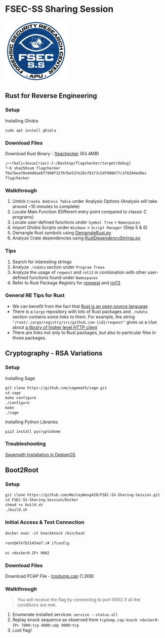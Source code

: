 # FSEC-SS Sharing Session
![](./img/logo.png)

## Rust for Reverse Engineering
### Setup
Installing Ghidra
```
sudo apt install ghidra
```
### Download Files
Download Rust Binary - [flagchecker](https://cloudmails-my.sharepoint.com/:u:/g/personal/tp059618_mail_apu_edu_my/EWqiSpmUthFBmtikj21JL6gBPBhOW2VIMDmpGv8f0HH-sw?e=7MRhgY) (63.4MB)
```
┌──(kali💀JesusCries)-[~/Desktop/flagchecker/target/debug]
└─$ sha256sum flagchecker 
f6a7bea70e44d0ae8f7990f327b7be537e28cf81f3c5df400677c3f8294ed9ec  flagchecker
```

### Walkthrough
1. Untick `Create Address Table` under Analysis Options (Analysis will take around ~10 minutes to complete)
2. Locate Main Function (Different entry point compared to classic C programs)
3. Locate user-defined functions under `Symbol Tree` > `Namespaces`
4. Import Ghidra Scripts under `Windows` > `Script Manager` (Step 5 & 6)
5. Demangle Rust symbols using [DemangleRust.py](https://gist.githubusercontent.com/str4d/e541f4c28e2bca80d222434ac1a204f4/raw/80688c7458284310b7cad445ce94333a0ae969ef/DemangleRust.py)
6. Analyze Crate dependencies using [RustDependencyStrings.py](https://raw.githubusercontent.com/BinaryDefense/GhidraRustDependenciesExtractor/main/RustDependencyStrings.py)

### Tips
1. Search for interesting strings
2. Analyze `.rodata` section under `Program Trees`
3. Analyze the usage of `reqwest` and `rot13` in combination with other user-defined functions found under `Namespaces`
4. Refer to Rust Package Registry for [reqwest](https://crates.io/crates/reqwest) and [rot13](https://crates.io/crates/rot13)

### General RE Tips for Rust
* We can benefit from the fact that [Rust is an open source language](https://github.com/rust-lang/rust/)
* There is a `Cargo` repository with lots of Rust packages and `.rodata` section contains some links to them. For example, the string 
```"/root/.cargo/registry/src/github.com-{id}/reqwest"``` gives us a clue about [a library of higher level HTTP client](https://crates.io/crates/reqwest)
* There are links not only to Rust packages, but also to particular files in those packages.

## Cryptography - RSA Variations
### Setup 
Installing Sage
```
git clone https://github.com/sagemath/sage.git
cd sage
make configure
./configure
make
./sage
```

Installing Python Libraries
```
pip3 install pycryptodome
```

### Troubleshooting
[Sagemath Installation in DebianOS](https://pikaroot.github.io/blogs/2023-02-06-Sagemath_Installation_without_git_clone_repo)

## Boot2Root
### Setup
```
git clone https://github.com/WesleyWong420/FSEC-SS-Sharing-Session.git
cd FSEC-SS-Sharing-Session/Docker
chmod +x build.sh
./build.sh
```

### Initial Access & Test Connection
```
docker exec -it knockknock /bin/bash

root@47efb31454af:/# ifconfig

nc <docker0-IP> 9002
```

### Download Files
Download PCAP File - [tcpdump.cap](./tcpdump.cap) (1.2KB)

### Walkthrough
> You will receive the flag by connecting to port 9002 if all the conditions are met.
1. Enumerate installed services: `service --status-all`
2. Replay knock sequence as observed from `tcpdump.cap`: `knock <docker0-IP> 7000:tcp 8000:udp 9000:tcp`
3. Loot flag!
